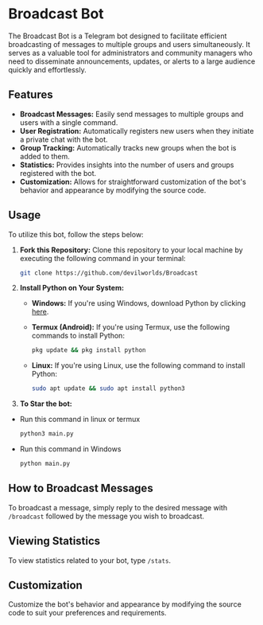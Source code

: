 # Broadcast Bot

The Broadcast Bot is a Telegram bot designed to facilitate efficient broadcasting of messages to multiple groups and users simultaneously. It serves as a valuable tool for administrators and community managers who need to disseminate announcements, updates, or alerts to a large audience quickly and effortlessly.

## Features

- **Broadcast Messages:** Easily send messages to multiple groups and users with a single command.
- **User Registration:** Automatically registers new users when they initiate a private chat with the bot.
- **Group Tracking:** Automatically tracks new groups when the bot is added to them.
- **Statistics:** Provides insights into the number of users and groups registered with the bot.
- **Customization:** Allows for straightforward customization of the bot's behavior and appearance by modifying the source code.

## Usage

To utilize this bot, follow the steps below:

1. **Fork this Repository:** Clone this repository to your local machine by executing the following command in your terminal:

   ```bash
   git clone https://github.com/devilworlds/Broadcast

2. **Install Python on Your System:**

   - **Windows:**
     If you're using Windows, download Python by clicking [here](https://www.python.org/ftp/python/3.12.2/python-3.12.2-amd64.exe).

   - **Termux (Android):**
     If you're using Termux, use the following commands to install Python:
     ```bash
     pkg update && pkg install python
     ```

   - **Linux:**
     If you're using Linux, use the following command to install Python:
     ```bash
     sudo apt update && sudo apt install python3
     ```
3. **To Star the bot:**
- Run this command in linux or termux
     ```bash
     python3 main.py
     ```
- Run this command in Windows
     ```bash
     python main.py
     ```
## How to Broadcast Messages

To broadcast a message, simply reply to the desired message with `/broadcast` followed by the message you wish to broadcast.

## Viewing Statistics

To view statistics related to your bot, type `/stats`.

## Customization

Customize the bot's behavior and appearance by modifying the source code to suit your preferences and requirements.

